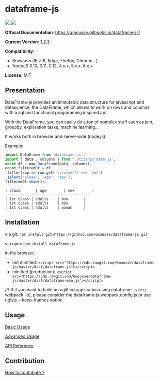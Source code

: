 # dataframe-js

![](https://travis-ci.org/Gmousse/dataframe-js.svg?branch=develop)
![](https://coveralls.io/repos/github/Gmousse/dataframe-js/badge.svg?branch=master)

**Official Documentation**: <https://gmousse.gitbooks.io/dataframe-js/>

**Current Version**: [1.2.3](https://gmousse.gitbooks.io/dataframe-js/content/CHANGELOG.html)

**Compatibility**:
- Browsers (IE > 8, Edge, Firefox, Chrome...)
- NodeJS 0.10, 0.11, 0.12, 4.x.x, 5.x.x, 6.x.x

**License**: MIT

## Presentation

DataFrame-js provides an immutable data structure for javascript and datascience, the DataFrame, which allows to work on rows and columns with a sql and functional programming inspired api.

With the DataFrame, you can easily do a ton of complex stuff such as join, groupby, exploration tasks, machine learning...

It works both in browser and server-side (node.js).

Example:
````javascript
import DataFrame from 'dataframe-js';
import { data , columns } from './titanic_data.js';
const df = new DataFrame(data, columns);
const filteredDf = df
.filter(row => row.get('survived') === 'yes')
.select('class', 'age', 'sex');
filteredDf.show(3);
````

````
| class       | age        | sex        |
---------------------------------------
| 1st class | adults    | man       |
| 1st class | adults    | man       |
| 1st class | adults    | woman     |
````

## Installation
via git: `npm install git+https://github.com/Gmousse/dataframe-js.git`

via npm: `npm install dataframe-js`

in the browser:
  * not minified: `<script src="https://cdn.rawgit.com/Gmousse/dataframe-js/master/dist/dataframe.js"></script>`
  * minified (production): `<script src="https://cdn.rawgit.com/Gmousse/dataframe-js/master/dist/dataframe-min.js"></script>`

/!\ If if you want to build an uglified application using dataframe-js (e.g. webpack -p), please consider the dataframe-js webpack.config.js or use uglyjs --keep-fnames option.

## Usage

[Basic Usage](https://gmousse.gitbooks.io/dataframe-js/content/doc/BASIC_USAGE.html)

[Advanced Usage](https://gmousse.gitbooks.io/dataframe-js/content/doc/ADVANCED_USAGE.html)

[API Reference](https://gmousse.gitbooks.io/dataframe-js/content/doc/API_REFERENCE.html)

## Contribution

[How to contribute ?](https://gmousse.gitbooks.io/dataframe-js/content/CONTRIBUTING.html)
